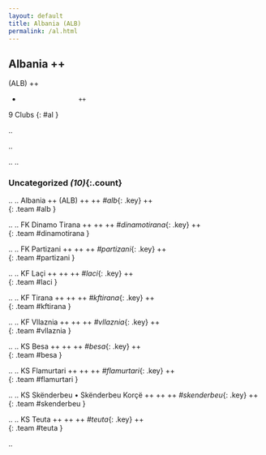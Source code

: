 ```yaml
---
layout: default
title: Albania (ALB)
permalink: /al.html
---
```



## Albania   ++
(ALB)  ++
-                     ++
9 Clubs
{: #al }


.. 




.. 




.. 
.. 


### Uncategorized _(10)_{:.count}


..
..
Albania  ++
 (ALB) ++
 ++
_#alb_{: .key} ++
<br>
{: .team #alb }

..
..
FK Dinamo Tirana  ++
 ++
 ++
_#dinamotirana_{: .key} ++
<br>
{: .team #dinamotirana }

..
..
FK Partizani  ++
 ++
 ++
_#partizani_{: .key} ++
<br>
{: .team #partizani }

..
..
KF Laçi  ++
 ++
 ++
_#laci_{: .key} ++
<br>
{: .team #laci }

..
..
KF Tirana  ++
 ++
 ++
_#kftirana_{: .key} ++
<br>
{: .team #kftirana }

..
..
KF Vllaznia  ++
 ++
 ++
_#vllaznia_{: .key} ++
<br>
{: .team #vllaznia }

..
..
KS Besa  ++
 ++
 ++
_#besa_{: .key} ++
<br>
{: .team #besa }

..
..
KS Flamurtari  ++
 ++
 ++
_#flamurtari_{: .key} ++
<br>
{: .team #flamurtari }

..
..
KS Skënderbeu • Skënderbeu Korçë  ++
 ++
 ++
_#skenderbeu_{: .key} ++
<br>
{: .team #skenderbeu }

..
..
KS Teuta  ++
 ++
 ++
_#teuta_{: .key} ++
<br>
{: .team #teuta }




.. 
 
